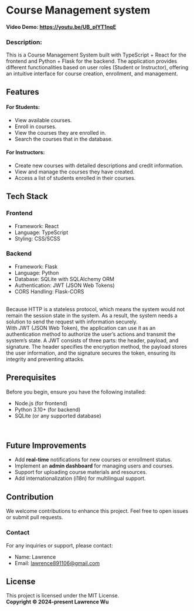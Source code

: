 # Course Management system

#### Video Demo: https://youtu.be/UB_pIYT1nqE

### Description:

This is a Course Management System built with TypeScript + React for the frontend and Python + Flask for the backend. The application provides different functionalities based on user roles (Student or Instructor), offering an intuitive interface for course creation, enrollment, and management.
<br />

## Features

#### For Students:

- View available courses.
- Enroll in courses.
- View the courses they are enrolled in.
- Search the courses that in the database.

#### For Instructors:

- Create new courses with detailed descriptions and credit information.
- View and manage the courses they have created.
- Access a list of students enrolled in their courses.

## Tech Stack

### Frontend

- Framework: React
- Language: TypeScript
- Styling: CSS/SCSS

### Backend

- Framework: Flask
- Language: Python
- Database: SQLite with SQLAlchemy ORM
- Authentication: JWT (JSON Web Tokens)
- CORS Handling: Flask-CORS

<br>
Because HTTP is a stateless protocol, which means the system would not remain the session state in the system. As a result, the system needs a solution to send the request with information securely.

<br>
With JWT (JSON Web Token), the application can use it as an authentication method to authorize the user’s actions and transmit the system’s state. A JWT consists of three parts: the header, payload, and signature. The header specifies the encryption method, the payload stores the user information, and the signature secures the token, ensuring its integrity and preventing attacks.

<br>

## Prerequisites

Before you begin, ensure you have the following installed:

- Node.js (for frontend)
- Python 3.10+ (for backend)
- SQLite (or any supported database)

<br />

## Future Improvements

- Add **real-time** notifications for new courses or enrollment status.
- Implement an **admin dashboard** for managing users and courses.
- Support for uploading course materials and resources.
- Add internationalization (i18n) for multilingual support.
  <br />

## Contribution

We welcome contributions to enhance this project. Feel free to open issues or submit pull requests.

### Contact

For any inquiries or support, please contact:

- Name: Lawrence
- Email: lawrence891106@gmail.com

## License

This project is licensed under the MIT License.\
**Copyright © 2024-present Lawrence Wu**
